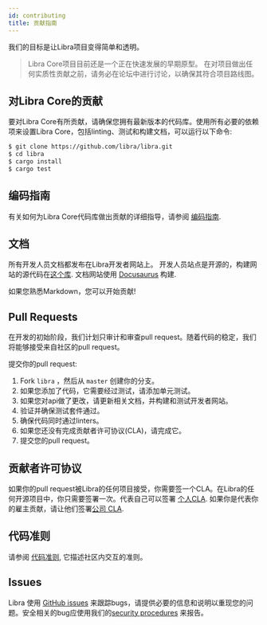 ```yaml
---
id: contributing
title: 贡献指南
---
```


我们的目标是让Libra项目变得简单和透明。

<blockquote class="block_note">
Libra Core项目目前还是一个正在快速发展的早期原型。 在对项目做出任何实质性贡献之前，请务必在论坛中进行讨论，以确保其符合项目路线图。
</blockquote>

## 对Libra Core的贡献

要对Libra Core有所贡献，请确保您拥有最新版本的代码库。使用所有必要的依赖项来设置Libra Core，包括linting、测试和构建文档，可以运行以下命令:

```bash
$ git clone https://github.com/libra/libra.git
$ cd libra
$ cargo install
$ cargo test
```

## 编码指南

有关如何为Libra Core代码库做出贡献的详细指导，请参阅 [编码指南](coding-guidelines.md).

## 文档

所有开发人员文档都发布在Libra开发者网站上。 开发人员站点是开源的，构建网站的源代码在[这个库](https://github.com/libra/website/). 文档网站使用 [Docusaurus](https://docusaurus.io/) 构建.

如果您熟悉Markdown，您可以开始贡献!

## Pull Requests

在开发的初始阶段，我们计划只审计和审查pull request。随着代码的稳定，我们将能够接受来自社区的pull request。

提交你的pull request:

1. Fork `libra` ，然后从 `master` 创建你的分支。
2. 如果您添加了代码，它需要经过测试，请添加单元测试。
3. 如果您对api做了更改，请更新相关文档，并构建和测试开发者网站。
4. 验证并确保测试套件通过。
5. 确保代码同时通过linters。
6. 如果您还没有完成贡献者许可协议(CLA)，请完成它。
7. 提交您的pull request。

## 贡献者许可协议

如果你的pull request被Libra的任何项目接受，你需要签一个CLA。在Libra的任何开源项目中，你只需要签署一次。代表自己可以签署 [个人CLA](https://github.com/libra/libra/blob/master/contributing/individual-cla.pdf). 如果你是代表你的雇主贡献，请让他们签署[公司 CLA](https://github.com/libra/libra/blob/master/contributing/corporate-cla.pdf).

## 代码准则
请参阅 [代码准则](../policies/code-of-conduct.md), 它描述社区内交互的准则。

## Issues

Libra 使用 [GitHub issues](https://github.com/libra/libra/issues) 来跟踪bugs，请提供必要的信息和说明以重现您的问题。安全相关的bug应使用我们的[security procedures](../policies/security.md) 来报告。
